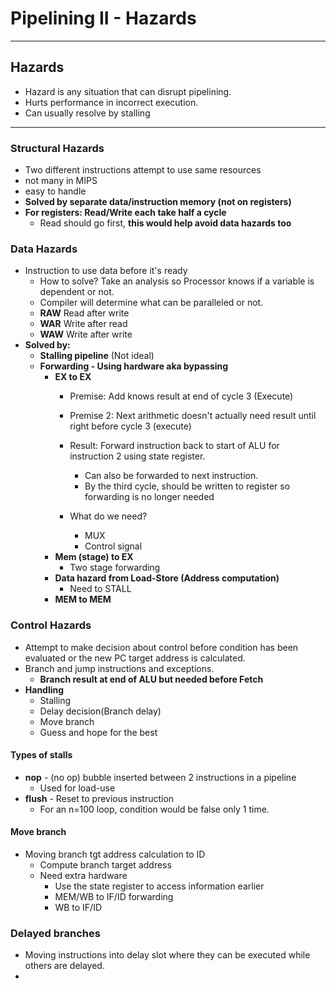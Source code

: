 # Pipelining II - Hazards

----------

## Hazards
* Hazard is any situation that can disrupt pipelining.
* Hurts performance in incorrect execution.
* Can usually resolve by stalling


----------

### Structural Hazards
* Two different instructions attempt to use same resources
* not many in MIPS
* easy to handle
* **Solved by separate data/instruction memory (not on registers)**
* **For registers: Read/Write each take half a cycle**
	* Read should go first, **this would help avoid data hazards too**

### Data Hazards
* Instruction to use data before it's ready
	* How to solve? Take an analysis so Processor knows if a variable is dependent or not.
	* Compiler will determine what can be paralleled or not.
	* **RAW** Read after write
	* **WAR** Write after read
	* **WAW** Write after write
* **Solved by:**
	* **Stalling pipeline** (Not ideal)
	* **Forwarding - Using hardware aka bypassing**
		* **EX to EX**
			* Premise: Add knows result at end of cycle 3 (Execute)
			* Premise 2: Next arithmetic doesn't actually need result until right before cycle 3 (execute)


			* Result: Forward instruction back to start of ALU for instruction 2 using state register.
				* Can also be forwarded to next instruction.
				* By the third cycle, should be written to register so forwarding is no longer needed
			* What do we need?
				* MUX
				* Control signal
		* **Mem (stage) to EX**
			* Two stage forwarding
		* **Data hazard from Load-Store (Address computation)**
			* Need to STALL
		* **MEM to MEM**

### Control Hazards ###
* Attempt to make decision about control before condition has been evaluated or the new PC target address is calculated.
* Branch and jump instructions and exceptions.
	* **Branch result at end of ALU but needed before Fetch**
* **Handling**
	* Stalling
	* Delay decision(Branch delay)
	* Move branch
	* Guess and hope for the best

#### Types of stalls ####
* **nop** - (no op) bubble inserted between 2 instructions in a pipeline
	* Used for load-use
* **flush** - Reset to previous instruction
	* For an n=100 loop, condition would be false only 1 time.

#### Move branch ####
* Moving branch tgt address calculation to ID
	* Compute branch target address
	* Need extra hardware
		* Use the state register to access information earlier
		* MEM/WB to IF/ID forwarding
		* WB to IF/ID

### **Delayed branches** ###

* Moving instructions into delay slot where they can be executed while others are delayed.
* 
